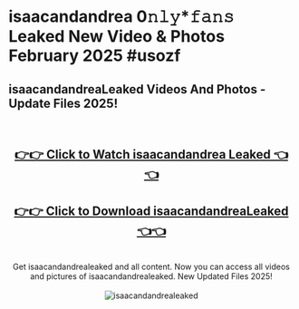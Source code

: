 # isaacandandrea 0𝚗𝚕𝚢*𝚏𝚊𝚗𝚜 Leaked New Video & Photos February 2025 #usozf

<h2>isaacandandreaLeaked Videos And Photos - Update Files 2025!</h2>
<br>
<div align="center">
<h2><a href="https://mediaupload.pro?title=isaacandandrea&ref=11F" rel="nofollow">👉👉 Click to Watch isaacandandrea Leaked 👈👈</a></h2>
<h2><a href="https://mediaupload.pro?title=isaacandandrea&ref=11F" rel="nofollow">👉👉 Click to Download isaacandandreaLeaked 👈👈</a></h2>
<br>
Get isaacandandrealeaked and all content. Now you can access all videos and pictures of isaacandandrealeaked. New Updated Files 2025!
<br>
<br>
<a href="https://mediaupload.pro?title=isaacandandrea&ref=11F" rel="nofollow" data-target="animated-image.originalLink"><img src="https://i.ibb.co/Gkj2r4b/banner.png" alt="isaacandandrealeaked" style="max-width: 100%; display: inline-block;" data-target="animated-image.originalImage"></a>
</div>
<br>

